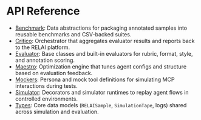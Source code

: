 <h1>API Reference</h1>

- [Benchmark](benchmark.md): Data abstractions for packaging annotated samples into reusable benchmarks and CSV-backed suites.
- [Critico](critico.md): Orchestrator that aggregates evaluator results and reports back to the RELAI platform.
- [Evaluator](evaluator.md): Base classes and built-in evaluators for rubric, format, style, and annotation scoring.
- [Maestro](maestro.md): Optimization engine that tunes agent configs and structure based on evaluation feedback.
- [Mockers](mockers.md): Persona and mock tool definitions for simulating MCP interactions during tests.
- [Simulator](simulator.md): Decorators and simulator runtimes to replay agent flows in controlled environments.
- [Types](types.md): Core data models (`RELAISample`, `SimulationTape`, logs) shared across simulation and evaluation.
